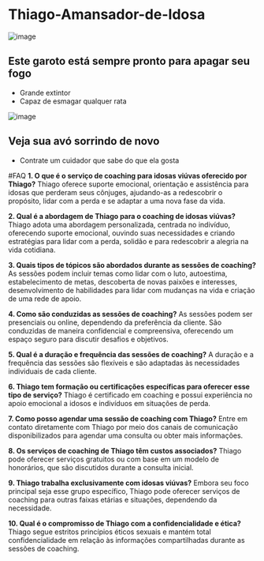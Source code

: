 # Thiago-Amansador-de-Idosa



![image](https://github.com/MrZurich/Thiago-Amansador-de-Idosa/assets/150445338/8ddb0e8e-7a80-4b99-8b10-c1a0da10b8dc)

## Este garoto está sempre pronto para apagar seu fogo
- Grande extintor
- Capaz de esmagar qualquer rata



![image](https://github.com/MrZurich/Thiago-Amansador-de-Idosa/assets/150445338/e0ab3051-c7d8-44ee-b940-4475c41fd3f6)
## Veja sua avó sorrindo de  novo
- Contrate um cuidador que sabe do que ela gosta

#FAQ
**1. O que é o serviço de coaching para idosas viúvas oferecido por Thiago?**
Thiago oferece suporte emocional, orientação e assistência para idosas que perderam seus cônjuges, ajudando-as a redescobrir o propósito, lidar com a perda e se adaptar a uma nova fase da vida.

**2. Qual é a abordagem de Thiago para o coaching de idosas viúvas?**
Thiago adota uma abordagem personalizada, centrada no indivíduo, oferecendo suporte emocional, ouvindo suas necessidades e criando estratégias para lidar com a perda, solidão e para redescobrir a alegria na vida cotidiana.

**3. Quais tipos de tópicos são abordados durante as sessões de coaching?**
As sessões podem incluir temas como lidar com o luto, autoestima, estabelecimento de metas, descoberta de novas paixões e interesses, desenvolvimento de habilidades para lidar com mudanças na vida e criação de uma rede de apoio.

**4. Como são conduzidas as sessões de coaching?**
As sessões podem ser presenciais ou online, dependendo da preferência da cliente. São conduzidas de maneira confidencial e compreensiva, oferecendo um espaço seguro para discutir desafios e objetivos.

**5. Qual é a duração e frequência das sessões de coaching?**
A duração e a frequência das sessões são flexíveis e são adaptadas às necessidades individuais de cada cliente.

**6. Thiago tem formação ou certificações específicas para oferecer esse tipo de serviço?**
Thiago é certificado em coaching e possui experiência no apoio emocional a idosos e indivíduos em situações de perda.

**7. Como posso agendar uma sessão de coaching com Thiago?**
Entre em contato diretamente com Thiago por meio dos canais de comunicação disponibilizados para agendar uma consulta ou obter mais informações.

**8. Os serviços de coaching de Thiago têm custos associados?**
Thiago pode oferecer serviços gratuitos ou com base em um modelo de honorários, que são discutidos durante a consulta inicial.

**9. Thiago trabalha exclusivamente com idosas viúvas?**
Embora seu foco principal seja esse grupo específico, Thiago pode oferecer serviços de coaching para outras faixas etárias e situações, dependendo da necessidade.

**10. Qual é o compromisso de Thiago com a confidencialidade e ética?**
Thiago segue estritos princípios éticos sexuais e mantém total confidencialidade em relação às informações compartilhadas durante as sessões de coaching.
